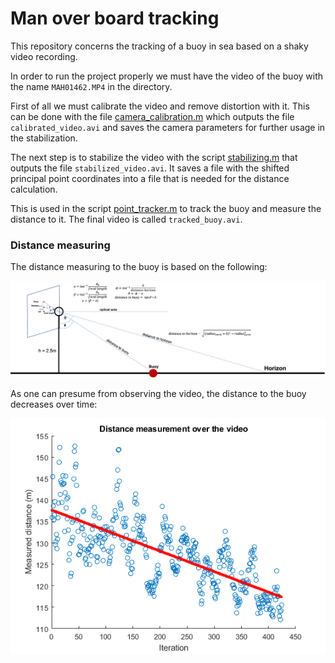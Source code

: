 # Man over board tracking

This repository concerns the tracking of a buoy in sea based on a shaky video recording.

In order to run the project properly we must have the video of the buoy with the name `MAH01462.MP4` in the directory.

First of all we must calibrate the video and remove distortion with it. This can be done with the file [camera_calibration.m](./camera_calibration.m) which outputs the file `calibrated_video.avi` and saves the camera parameters for further usage in the stabilization.

The next step is to stabilize the video with the script [stabilizing.m](./stabilizing.m) that outputs the file `stabilized_video.avi`. It saves a file with the shifted principal point coordinates into a file that is needed for the distance calculation.

This is used in the script [point_tracker.m](./point_tracker.m) to track the buoy and measure the distance to it. The final video is called `tracked_buoy.avi`.


### Distance measuring
The distance measuring to the buoy is based on the following:

![Distance calculation overview](distance_calculation.png "Distance Calculation")


As one can presume from observing the video, the distance to the buoy decreases over time:

![Distance to the buoy over the video](distance_development.png "Distance Development")